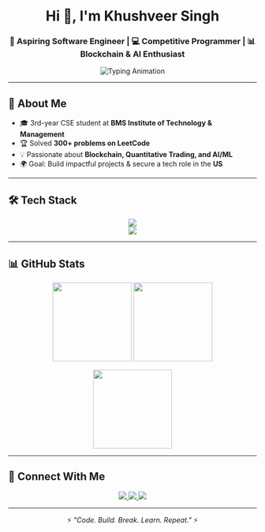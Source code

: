 <!-- Profile Header -->
<h1 align="center">Hi 👋, I'm Khushveer Singh</h1>
<h3 align="center">🚀 Aspiring Software Engineer | 💻 Competitive Programmer | 📊 Blockchain & AI Enthusiast</h3>

<p align="center">
  <img src="https://readme-typing-svg.herokuapp.com?font=Fira+Code&pause=500&color=00FF00&center=true&vCenter=true&width=700&lines=Java+Backend+Developer;Competitive+Programmer;Blockchain+Enthusiast;AI+Engineer" alt="Typing Animation" />
</p>


---

## 🌟 About Me  
- 🎓 3rd-year CSE student at **BMS Institute of Technology & Management**  
- 🏆 Solved **300+ problems on LeetCode**  
- 💡 Passionate about **Blockchain, Quantitative Trading, and AI/ML**  
- 🌍 Goal: Build impactful projects & secure a tech role in the **US**  

---

## 🛠️ Tech Stack  

<p align="center">
  <img src="https://skillicons.dev/icons?i=java,python,cpp,javascript,html,css,react,nodejs,mongodb,mysql" /><br/>
  <img src="https://skillicons.dev/icons?i=git,linux,docker,kubernetes,firebase,figma,tailwind,bootstrap,sass,ps,postman" />
</p>


---



## 📊 GitHub Stats  

<p align="center">
  <img src="https://github-readme-stats.vercel.app/api?username=KhushveerSingh&show_icons=true&theme=radical" height="160" />
  <img src="https://github-readme-stats.vercel.app/api/top-langs/?username=KhushveerSingh&layout=compact&theme=radical" height="160" />
</p>

<p align="center">
  <img src="https://github-readme-streak-stats.herokuapp.com/?user=KhushveerSingh&theme=radical" height="160" />
</p>

---

## 🤝 Connect With Me  

<p align="center">
  <a href="https://linkedin.com/in/khushveer-singh-b6b888286" target="_blank">
    <img src="https://img.shields.io/badge/LinkedIn-0A66C2?style=for-the-badge&logo=linkedin&logoColor=white" />
  </a>
  <a href="https://personal-portfolio-ten-omega-14.vercel.app/" target="_blank">
    <img src="https://img.shields.io/badge/Portfolio-000000?style=for-the-badge&logo=vercel&logoColor=white" />
  </a>
  <a href="khushveersingh645@gmail.com">
    <img src="https://img.shields.io/badge/Email-D14836?style=for-the-badge&logo=gmail&logoColor=white" />
  </a>
</p>

---

<p align="center">⚡ <i>"Code. Build. Break. Learn. Repeat."</i> ⚡</p>
